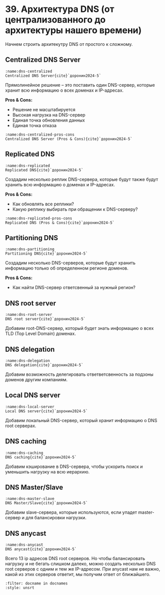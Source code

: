 # 39. Архитектура DNS (от централизованного до архитектуры нашего времени)

Начнем строить архитекутру DNS от простого к сложному.

## Centralized DNS Server

```{figure} ../images/05_dns/page-3.png
:name:dns-centralized
Centralized DNS Server{cite}`доронин2024-5`
```

Прямолинейное решение – это поставить один DNS-сервер, которые хранит всю информацию о всех доменах и IP-адресах.

**Pros & Cons:**

- Решение не масштабируется
- Высокая нагрузка на DNS-сервер
- Единая точка обновления данных
- Единая точка отказа

```{figure} ../images/05_dns/page-4.png
:name:dns-centralized-pros-cons
Centralized DNS Server (Pros & Cons){cite}`доронин2024-5`
```

## Replicated DNS

```{figure} ../images/05_dns/page-5.png
:name:dns-replicated
Replicated DNS{cite}`доронин2024-5`
```

Создадим несколько реплик DNS-сервера, которые будут также будут хранить всю информацию о доменах и IP-адресах.

**Pros & Cons:**
- Как обновлять все реплики?
- Какую реплику выбирать при обращении к DNS-серверу?

```{figure} ../images/05_dns/page-6.png
:name:dns-replicated-pros-cons
Replicated DNS (Pros & Cons){cite}`доронин2024-5`
```

## Partitioning DNS

```{figure} ../images/05_dns/page-7.png
:name:dns-partitioning
Partitioning DNS{cite}`доронин2024-5`
```

Создадим несколько DNS-серверов, которые будут хранить информацию только об определенном регионе доменов.

**Pros & Cons:**
- Как найти DNS-сервер ответсвенный за нужный регион?

## DNS root server

```{figure} ../images/05_dns/page-8.png
:name:dns-root-server
DNS root server{cite}`доронин2024-5`
```

Добавим root-DNS-сервер, который будет знать информацию о всех TLD (Top Level Domain) доменах.
## DNS delegation

```{figure} ../images/05_dns/page-9.png
:name:dns-delegation
DNS delegation{cite}`доронин2024-5`
```

Добавим возможность делегировать ответветсвенность за подзоны доменов другим компаниям.

## Local DNS server

```{figure} ../images/05_dns/page-10.png
:name:dns-local-server
Local DNS server{cite}`доронин2024-5`
```

Добавим локальный DNS-сервер, который хранит информацию о DNS root серверах.
## DNS caching

```{figure} ../images/05_dns/page-11.png
:name:dns-caching
DNS caching{cite}`доронин2024-5`
```

Добавим кэширование в DNS-сервера, чтобы ускорить поиск и уменьшить нагрузку на всю иерархию.
## DNS Master/Slave

```{figure} ../images/05_dns/page-12.png
:name:dns-master-slave
DNS Master/Slave{cite}`доронин2024-5`
```

Добавим slave-сервера, которые используются, если упадет master-сервер и для балансировки нагрузки.

## DNS anycast

```{figure} ../images/05_dns/page-13.png
:name:dns-anycast
DNS anycast{cite}`доронин2024-5`
```

Всего 13 ip адресов DNS root серверов. Но чтобы балансировать нагрузку и не бегать слишком далеко, можно создать несколько DNS root серверов с одним и тем же IP-адресом. При anycast нам не важно, какой из этих серверов ответит, мы получим ответ от ближайшего.

```{bibliography}
:filter: docname in docnames
:style: unsrt
```